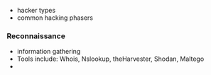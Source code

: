 
- hacker types
- common hacking phasers

### Reconnaissance

- information gathering
- Tools include: Whois, Nslookup, theHarvester, Shodan, Maltego
- 